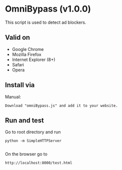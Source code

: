 OmniBypass (v1.0.0)
===========

This script is used to detect ad blockers.


Valid on
---------------------
- Google Chrome
- Mozilla Firefox
- Internet Explorer (8+)
- Safari
- Opera

Install via
---------------------
Manual:
```
Download "omniBypass.js" and add it to your website.
```

Run and test
---------------------
Go to root directory and run
```
python -m SimpleHTTPServer
 
```
On the browser go to
```
http://localhost:8000/test.html
 
```
